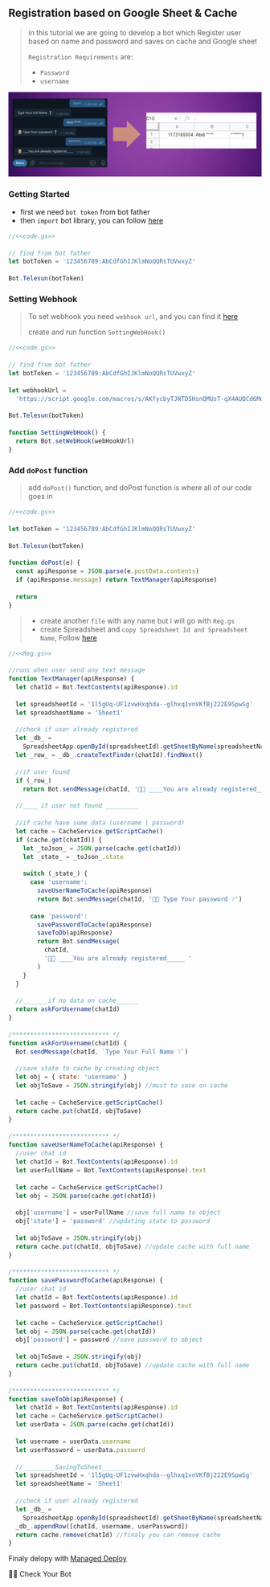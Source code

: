 ## Registration based on Google Sheet & Cache

> in this tutorial we are going to develop a bot which Register user based on name and password and saves on cache and Google sheet
>
> `Registration Requirements` are:
>
> - `Password`
> - `username`

![Connection](../../../assets/example/res.png)

### Getting Started

- first we need `bot token` from bot father
- then `import` bot library, you can follow [here](https://github.com/abdiu34567/telesun.js/blob/main/Getting%20Started%20With%20App%20Script.md)

```js
//<<code.gs>>

// find from bot father
let botToken = '123456789:AbCdfGhIJKlmNoQQRsTUVwxyZ'

Bot.Telesun(botToken)
```

### Setting Webhook

> To set webhook you need `webhook url`, and you can find it [here](https://github.com/abdiu34567/telesun.js/blob/main/Deployments/First%20Time%20Deployment.md)
>
> create and run function `SettingWebHook()`

```js
//<<code.gs>>

// find from bot father
let botToken = '123456789:AbCdfGhIJKlmNoQQRsTUVwxyZ'

let webhookUrl =
  'https://script.google.com/macros/s/AKfycbyTJNTD5HsnQMUsT-qX4AUQCd6Moex3zyf9cgdmlzly-mPxmlRlaxzt8lKhljq1zr6Ow/exec'

Bot.Telesun(botToken)

function SettingWebHook() {
  return Bot.setWebHook(webHookUrl)
}
```

### Add `doPost` function

> add `doPost()` function, and doPost function is where all of our code goes in

```js
//<<code.gs>>

let botToken = '123456789:AbCdfGhIJKlmNoQQRsTUVwxyZ'

Bot.Telesun(botToken)

function doPost(e) {
  const apiResponse = JSON.parse(e.postData.contents)
  if (apiResponse.message) return TextManager(apiResponse)

  return
}
```

> - create another `file` with any name but i will go with `Reg.gs`
> - create Spreadsheet and `copy Spreadsheet Id and Spreadsheet Name`, Follow [here](https://github.com/abdiu34567/telesun.js/blob/main/more/CreatSpreadsheet.md)

```js
//<<Reg.gs>>

//runs when user send any text message
function TextManager(apiResponse) {
  let chatId = Bot.TextContents(apiResponse).id

  let spreadsheetId = '1l5gUq-UF1zvwHxqhda--glhxq1vnVKfBj222E9SpwSg'
  let spreadsheetName = 'Sheet1'

  //check if user already registered
  let _db_ =
    SpreadsheetApp.openById(spreadsheetId).getSheetByName(spreadsheetName)
  let _row_ = _db_.createTextFinder(chatId).findNext()

  //if user found
  if (_row_)
    return Bot.sendMessage(chatId, '👩‍💻 ____You are already registered_____ ')

  //____ if user not found _________

  //if cache have some data (username | password)
  let cache = CacheService.getScriptCache()
  if (cache.get(chatId)) {
    let _toJson_ = JSON.parse(cache.get(chatId))
    let _state_ = _toJson_.state

    switch (_state_) {
      case 'username':
        saveUserNameToCache(apiResponse)
        return Bot.sendMessage(chatId, '👩‍💻 Type Your password ❔')

      case 'password':
        savePasswordToCache(apiResponse)
        saveToDb(apiResponse)
        return Bot.sendMessage(
          chatId,
          '👩‍💻 ____You are already registered_____ '
        )
    }
  }

  //_______if no data on cache______
  return askForUsername(chatId)
}

/*************************** */
function askForUsername(chatId) {
  Bot.sendMessage(chatId, `Type Your Full Name ❔`)

  //save state to cache by creating object
  let obj = { state: 'username' }
  let objToSave = JSON.stringify(obj) //must to save on cache

  let cache = CacheService.getScriptCache()
  return cache.put(chatId, objToSave)
}

/*************************** */
function saveUserNameToCache(apiResponse) {
  //user chat id
  let chatId = Bot.TextContents(apiResponse).id
  let userFullName = Bot.TextContents(apiResponse).text

  let cache = CacheService.getScriptCache()
  let obj = JSON.parse(cache.get(chatId))

  obj['username'] = userFullName //save full name to object
  obj['state'] = 'password' //updating state to password

  let objToSave = JSON.stringify(obj)
  return cache.put(chatId, objToSave) //update cache with full name
}

/*************************** */
function savePasswordToCache(apiResponse) {
  //user chat id
  let chatId = Bot.TextContents(apiResponse).id
  let password = Bot.TextContents(apiResponse).text

  let cache = CacheService.getScriptCache()
  let obj = JSON.parse(cache.get(chatId))
  obj['password'] = password //save password to object

  let objToSave = JSON.stringify(obj)
  return cache.put(chatId, objToSave) //update cache with full name
}

/*************************** */
function saveToDb(apiResponse) {
  let chatId = Bot.TextContents(apiResponse).id
  let cache = CacheService.getScriptCache()
  let userData = JSON.parse(cache.get(chatId))

  let username = userData.username
  let userPassword = userData.password

  //_________SavingToSheet_________
  let spreadsheetId = '1l5gUq-UF1zvwHxqhda--glhxq1vnVKfBj222E9SpwSg'
  let spreadsheetName = 'Sheet1'

  //check if user already registered
  let _db_ =
    SpreadsheetApp.openById(spreadsheetId).getSheetByName(spreadsheetName)
  _db_.appendRow([chatId, username, userPassword])
  return cache.remove(chatId) //finaly you can remove cache
}
```

Finaly delopy with [Managed Deploy](https://github.com/abdiu34567/telesun.js/blob/main/Deployments/Manage%20Deployment.md)

🌟💪 Check Your Bot

